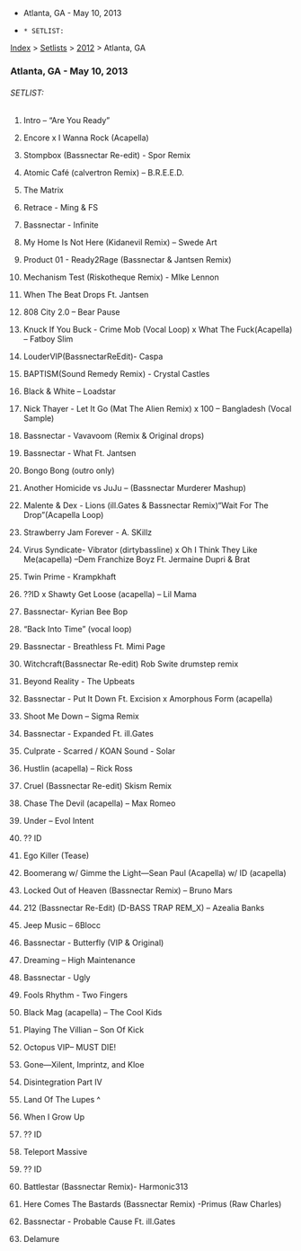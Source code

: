   * Atlanta, GA - May 10, 2013
  *     * SETLIST:

[Index](https://www.reddit.com/r/bassnectar/wiki/index) >
[Setlists](https://www.reddit.com/r/bassnectar/wiki/interactive/setlists) >
[2012](https://www.reddit.com/r/bassnectar/wiki/interactive/setlists/2012) >
Atlanta, GA

### Atlanta, GA - May 10, 2013

###### SETLIST:

  1. Intro – “Are You Ready”
  2. Encore x I Wanna Rock (Acapella)
  3. Stompbox (Bassnectar Re-edit) - Spor Remix
  4. Atomic Café (calvertron Remix) – B.R.E.E.D.
  5. The Matrix
  6. Retrace - Ming & FS 
  7. Bassnectar - Infinite
  8. My Home Is Not Here (Kidanevil Remix) – Swede Art
  9. Product 01 - Ready2Rage (Bassnectar & Jantsen Remix)
  10. Mechanism Test (Riskotheque Remix) - MIke Lennon
  11. When The Beat Drops Ft. Jantsen
  12. 808 City 2.0 – Bear Pause
  13. Knuck If You Buck - Crime Mob (Vocal Loop) x What The Fuck(Acapella) – Fatboy Slim
  14. LouderVIP(BassnectarReEdit)- Caspa  

  15. BAPTISM(Sound Remedy Remix) - Crystal Castles 
  16. Black & White – Loadstar
  17. Nick Thayer - Let It Go (Mat The Alien Remix) x 100 – Bangladesh (Vocal Sample)
  18. Bassnectar - Vavavoom (Remix & Original drops)
  19. Bassnectar - What Ft. Jantsen
  20. Bongo Bong (outro only) 
  21. Another Homicide vs JuJu – (Bassnectar Murderer Mashup)
  22. Malente & Dex - Lions (ill.Gates & Bassnectar Remix)“Wait For The Drop”(Acapella Loop)
  23. Strawberry Jam Forever - A. SKillz
  24. Virus Syndicate- Vibrator (dirtybassline) x Oh I Think They Like Me(acapella) –Dem Franchize Boyz Ft. Jermaine Dupri & Brat
  25. Twin Prime - Krampkhaft  

  26. ??ID x Shawty Get Loose (acapella) – Lil Mama
  27. Bassnectar- Kyrian Bee Bop
  28. “Back Into Time” (vocal loop)
  29. Bassnectar - Breathless Ft. Mimi Page
  30. Witchcraft(Bassnectar Re-edit) Rob Swite drumstep remix
  31. Beyond Reality - The Upbeats
  32. Bassnectar - Put It Down Ft. Excision x Amorphous Form (acapella)
  33. Shoot Me Down – Sigma Remix
  34. Bassnectar - Expanded Ft. ill.Gates  

  35. Culprate - Scarred / KOAN Sound - Solar  

  36. Hustlin (acapella) – Rick Ross
  37. Cruel (Bassnectar Re-edit) Skism Remix
  38. Chase The Devil (acapella) – Max Romeo
  39. Under – Evol Intent
  40. ?? ID
  41. Ego Killer (Tease)
  42. Boomerang w/ Gimme the Light—Sean Paul (Acapella) w/ ID (acapella)
  43. Locked Out of Heaven (Bassnectar Remix) – Bruno Mars
  44. 212 (Bassnectar Re-Edit) (D-BASS TRAP REM_X) – Azealia Banks
  45. Jeep Music – 6Blocc
  46. Bassnectar - Butterfly (VIP & Original)
  47. Dreaming – High Maintenance
  48. Bassnectar - Ugly
  49. Fools Rhythm - Two Fingers 
  50. Black Mag (acapella) – The Cool Kids
  51. Playing The Villian – Son Of Kick
  52. Octopus VIP– MUST DIE! 
  53. Gone—Xilent, Imprintz, and Kloe
  54. Disintegration Part IV  

  55. Land Of The Lupes ^
  56. When I Grow Up
  57. ?? ID 
  58. Teleport Massive
  59. ?? ID
  60. Battlestar (Bassnectar Remix)- Harmonic313  

  61. Here Comes The Bastards (Bassnectar Remix) -Primus (Raw Charles)
  62. Bassnectar - Probable Cause Ft. ill.Gates
  63. Delamure

